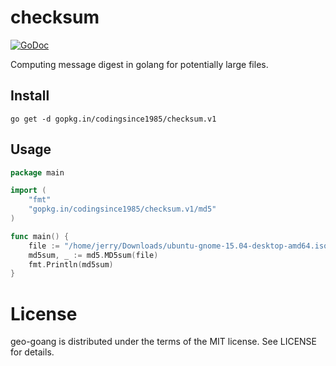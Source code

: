 checksum
==
[![GoDoc](https://godoc.org/github.com/codingsince1985/checksum?status.svg)](https://godoc.org/github.com/codingsince1985/checksum)

Computing message digest in golang for potentially large files.

Install
--
`go get -d gopkg.in/codingsince1985/checksum.v1`

Usage
--
```go
package main

import (
	"fmt"
	"gopkg.in/codingsince1985/checksum.v1/md5"
)

func main() {
	file := "/home/jerry/Downloads/ubuntu-gnome-15.04-desktop-amd64.iso"
	md5sum, _ := md5.MD5sum(file)
	fmt.Println(md5sum)
}
```
License
==
geo-goang is distributed under the terms of the MIT license. See LICENSE for details.